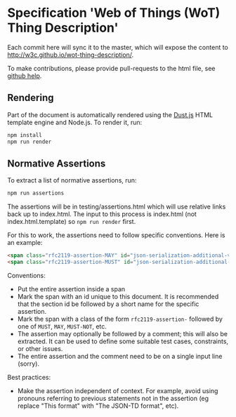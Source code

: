 # Specification 'Web of Things (WoT) Thing Description'

Each commit here will sync it to the master, which will expose the content to http://w3c.github.io/wot-thing-description/.

To make contributions, please provide pull-requests to the html file, see [github help](https://help.github.com/articles/using-pull-requests/).

## Rendering

Part of the document is automatically rendered using the [Dust.js](http://www.dustjs.com/) HTML template engine and Node.js. To render it, run:

```sh
npm install
npm run render
```

## Normative Assertions

To extract a list of normative assertions, run:
```sh
npm run assertions
```
The assertions will be in testing/assertions.html which will use relative links back up to
index.html.  The input to this process is index.html (not index.html.template) so `npm run render` first.

For this to work, the assertions need to follow specific conventions.  Here is an example:
```html
<span class="rfc2119-assertion-MAY" id="json-serialization-additional-vocabularies">JSON TD <em class="rfc2119">MAY</em> contain additional optional vocabularies that are not in the Thing Description core model.</span><!-- Describe test cases -->
<span class="rfc2119-assertion-MUST" id="json-serialization-additional-vocabularies-prefix">Terms from additional optional vocabularies used in a JSON-TD <em class="rfc2119">MUST</em> carry a prefix for identification within the key name (e.g., <tt>"http:header"</tt>).</span>
```

Conventions:
* Put the entire assertion inside a span
* Mark the span with an id unique to this document.  It is recommended that the section id be followed by a short name for the specific assertion.
* Mark the span with a class of the form `rfc2119-assertion-` followed by one of `MUST`, `MAY`, `MUST-NOT`, etc.
* The assertion may optionally be followed by a comment; this will also be extracted.  It can be used to define some suitable test cases, constraints, or other issues.
* The entire assertion and the comment need to be on a single input line (sorry).

Best practices:
* Make the assertion independent of context.  For example, avoid using pronouns referring to previous statements not in the assertion (eg replace "This format" with "The JSON-TD format", etc).
